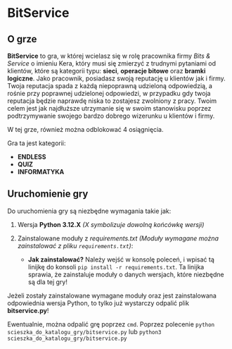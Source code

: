 # BitService
## O grze
__BitService__ to gra, w której wcielasz się w rolę pracownika firmy _Bits & Service_ o imieniu Kera, który
musi się zmierzyć z trudnymi pytaniami od klientów, które są kategorii typu: __sieci__, __operacje bitowe__ oraz __bramki logiczne__. Jako pracownik, posiadasz swoją reputację u klientów jak i firmy. Twoja reputacja spada z każdą niepoprawną udzieloną odpowiedzią, a rośnie przy poprawnej udzielonej odpowiedzi, w przypadku gdy twoja reputacja będzie naprawdę niska to zostajesz zwolniony z pracy. Twoim celem jest jak najdłuższe utrzymanie się w swoim stanowisku poprzez podtrzymywanie swojego bardzo dobrego wizerunku u klientów i firmy.

W tej grze, również można odblokować 4 osiągnięcia.

Gra ta jest kategorii:
* __ENDLESS__
* __QUIZ__
* __INFORMATYKA__


## Uruchomienie gry
Do uruchomienia gry są niezbędne wymagania takie jak:
1. Wersja __Python 3.12.X__ _(X symbolizuje dowolną końcówkę wersji)_

2. Zainstalowane moduły z _requirements.txt_ _(Moduły wymagane można zainstalować z pliku `requirements.txt`)_:
    * __Jak zainstalować?__
        Należy wejść w konsolę poleceń, i wpisać tą linijkę do konsoli `pip install -r requirements.txt`.
        Ta linijka sprawia, że zainstaluje moduły o danych wersjach, które niezbędne są dla tej gry!

Jeżeli zostały zainstalowane wymagane moduły oraz jest zainstalowana odpowiednia wersja Python,
to tylko już wystarczy odpalić plik __bitservice.py__!

Ewentualnie, można odpalić grę poprzez `cmd`. Poprzez polecenie `python scieszka_do_katalogu_gry/bitservice.py` lub `python3 scieszka_do_katalogu_gry/bitservice.py`